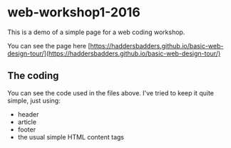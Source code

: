 # web-workshop1-2016
This is a demo of a simple page for a web coding workshop.

You can see the page here [https://haddersbadders.github.io/basic-web-design-tour/](https://haddersbadders.github.io/basic-web-design-tour/)

## The coding

You can see the code used in the files above. I've tried to keep it quite simple, just using:

- header
- article
- footer
- the usual simple HTML content tags


